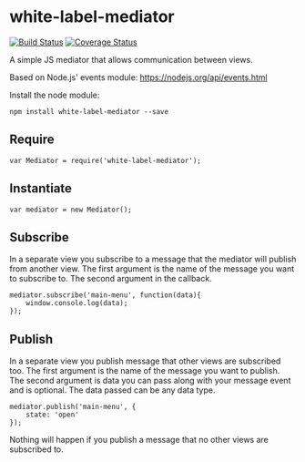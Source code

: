 # white-label-mediator

[![Build Status](https://travis-ci.org/bshack/white-label-mediator.svg?branch=master)](https://travis-ci.org/bshack/white-label-mediator) [![Coverage Status](https://coveralls.io/repos/github/bshack/white-label-mediator/badge.svg?branch=master)](https://coveralls.io/github/bshack/white-label-mediator?branch=master)

A simple JS mediator that allows communication between views.

Based on Node.js' events module: https://nodejs.org/api/events.html

Install the node module:

```
npm install white-label-mediator --save
```

## Require

```
var Mediator = require('white-label-mediator');
```

## Instantiate

```
var mediator = new Mediator();
```

## Subscribe

In a separate view you subscribe to a message that the mediator will publish from another view. The first argument is the name of the message you want to subscribe to. The second argument in the callback.

```
mediator.subscribe('main-menu', function(data){
    window.console.log(data);
});
```

## Publish

In a separate view you publish message that other views are subscribed too. The first argument is the name of the message you want to publish. The second argument is data you can pass along with your message event and is optional. The data passed can be any data type.

```
mediator.publish('main-menu', {
    state: 'open'
});
```

Nothing will happen if you publish a message that no other views are subscribed to.
